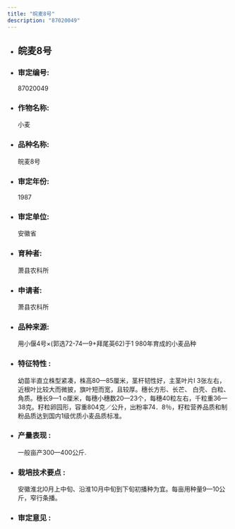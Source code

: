 ```yaml
---
title: "皖麦8号"
description: "87020049"
---
```

* ## 皖麦8号
* ###  审定编号:  
   87020049

*  ### 作物名称:  
   小麦

*   ###  品种名称: 
    皖麦8号

*   ### 审定年份: 
    1987

*   ### 审定单位:  
    安徽省

*   ### 育种者:  
    萧县农科所

*   ### 申请者:  
    萧县农科所

*   ### 品种来源:  
    用小偃4号×(郭选72-74—9+拜尾英62)于1 980年育成的小麦品种

*   ### 特征特性 : 
    幼苗半直立株型紧凑，株高80—85厘米，茎杆韧性好，主茎叶片l 3张左右，近根叶比较大而微披，旗叶短而宽，且较厚。穗长方形、长芒、  白壳、白粒、角质。穗长9—1 o厘米，每穗小穗数20—23个，每穗40粒左右，千粒重36—38克。籽粒卵园形，容重804克／公升，出粉率74．8％，籽粒营养品质和制粉品质达到国内1级优质小麦品质标准。

*   ### 产量表现 : 
    一般亩产300—400公斤.

*   ### 栽培技术要点 : 
    安徽淮北l0月上中旬、沿淮10月中旬到下旬初播种为宜。每亩用种量9—10公斤，窄行条播。

*   ### 审定意见 : 
    
